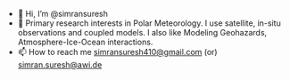 - 👋 Hi, I’m @simransuresh
- 👀 Primary research interests in Polar Meteorology. I use satellite, in-situ observations and coupled models. I also like Modeling Geohazards, Atmosphere-Ice-Ocean interactions.
- 📫 How to reach me simransuresh410@gmail.com (or) simran.suresh@awi.de

<!---
simransuresh/simransuresh is a ✨ special ✨ repository because its `README.md` (this file) appears on your GitHub profile.
You can click the Preview link to take a look at your changes.
--->
